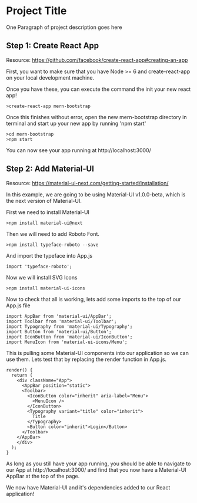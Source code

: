 # Project Title

One Paragraph of project description goes here

## Step 1: Create React App

Resource: https://github.com/facebook/create-react-app#creating-an-app

First, you want to make sure that you have Node >= 6 and create-react-app on your local development machine.

Once you have these, you can execute the command the init your new react app!
```
>create-react-app mern-bootstrap
```

Once this finishes without error, open the new mern-bootstrap directory in terminal and start up your new app by running 'npm start'
```
>cd mern-bootstrap
>npm start
```

You can now see your app running at http://localhost:3000/

## Step 2: Add Material-UI
Resource: https://material-ui-next.com/getting-started/installation/

In this example, we are going to be using Material-UI v1.0.0-beta, which is the next version of Material-UI.

First we need to install Material-UI
```
>npm install material-ui@next
```

Then we will need to add Roboto Font.  
```
>npm install typeface-roboto --save
```
And import the typeface into App.js
```
import 'typeface-roboto';
```

Now we will install SVG Icons
```
>npm install material-ui-icons
```

Now to check that all is working, lets add some imports to the top of our App.js file
```
import AppBar from 'material-ui/AppBar';
import Toolbar from 'material-ui/Toolbar';
import Typography from 'material-ui/Typography';
import Button from 'material-ui/Button';
import IconButton from 'material-ui/IconButton';
import MenuIcon from 'material-ui-icons/Menu';
```

This is pulling some Material-UI components into our application so we can use them.  Lets test that by replacing the render function in App.js.
```
render() {
  return (
    <div className="App">
      <AppBar position="static">
      <Toolbar>
        <IconButton color="inherit" aria-label="Menu">
          <MenuIcon />
        </IconButton>
        <Typography variant="title" color="inherit">
          Title
        </Typography>
        <Button color="inherit">Login</Button>
      </Toolbar>
    </AppBar>
    </div>
  );
}
```

As long as you still have your app running, you should be able to navigate to our App at http://localhost:3000/ and find that you now have a Material-UI AppBar at the top of the page.  

We now have Material-UI and it's dependencies added to our React application!



